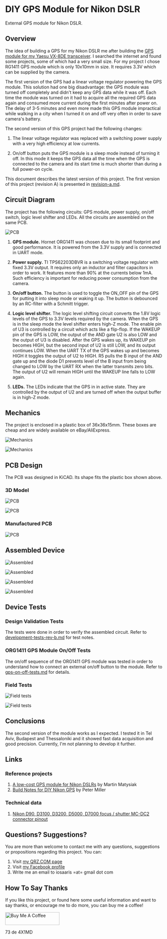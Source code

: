 # DIY GPS Module for Nikon DSLR

External GPS module for Nikon DSLR.

## Overview

The idea of building a GPS for my Nikon DSLR me after building the [GPS module for my Yaesu VX-8DE transceiver](https://github.com/4x1md/vx8_gps). I searched the internet and found some projects, some of which had a very small size. For my project I chose RG1411 GPS module which is only 10x10mm in size. It requires 3.3V which can be supplied by the camera.

The first version of the GPS had a linear voltage regulator powering the GPS module. This solution had one big disadvantage: the GPS module was turned off completely and didn't keep any GPS data while it was off. Each time the module was turned on it had to acquire all the required GPS data again and consumed more current during the first minutes after power on. The delay of 3-5 minutes and even more made this GPS module impractical while walking in a city when I turned it on and off very often in order to save camera's battery.

The second version of this GPS project had the following changes:

1. The linear voltage regulator was replaced with a switching power supply with a very high efficiency at low currents.

2. On/off button puts the GPS module is a sleep mode instead of turning it off. In this mode it keeps the GPS data all the time when the GPS is connected to the camera and its start time is much shorter than during a full power-on cycle.

This document describes the latest version of this project. The first version of this project (revision A) is presented in [revision-a.md](docs/revision-a.md).

## Circuit Diagram

The project has the following circuits: GPS module, power supply, on/off switch, logic level shifter and LEDs. All the circuits are assembled on the same PCB.

![PCB](images/schematics.png)

1. **GPS module.** Hornet ORG1411 was chosen due to its small footprint and good performance. It is powered from the 3.3V supply and is connected in UART mode.

2. **Power supply.** TI TPS62203DBVR is a switching voltage regulator with fixed 3.3V output. It requires only an inductor and filter capacitors in order to work. It features more than 90% at the currents below 1mA. Such efficiency is important for reducing power consumption from the camera.

3. **On/off button.** The button is used to toggle the ON_OFF pin of the GPS for putting it into sleep mode or waking it up. The button is debounced by an RC-filter with a Schmitt trigger.

4. **Logic level shifter.** The logic level shifting circuit converts the 1.8V logic levels of the GPS to 3.3V levels required by the camera. When the GPS is in the sleep mode the level shifter enters high-Z mode. The enable pin of U3 is controlled by a circuit which acts like a flip-flop. If the WAKEUP pin of the GPS is LOW, the output of the AND gate U2 is also LOW and the output of U3 is disabled. After the GPS wakes up, its WAKEUP pin becomes HIGH, but the second input of U2 is still LOW, and its output continues LOW. When the UART TX of the GPS wakes up and becomes HIGH it toggles the output of U2 to HIGH. R5 pulls the B input of the AND gate up and the diode D1 prevents level of the B input from being changed to LOW by the UART RX when the latter transmits zero bits. The output of U2 will remain HIGH until the WAKEUP line falls to LOW again.

6. **LEDs.** The LEDs indicate that the GPS in in active state. They are controlled by the output of U2 and are turned off when the output buffer is in high-Z mode.

## Mechanics

The project is enclosed in a plastic box of 36x36x15mm. These boxes are cheap and are widely available on eBay/AliExpress.

![Mechanics](images/revision-a/mech_1.jpg)

![Mechanics](images/revision-a/mech_2.jpg)

## PCB Design

The PCB was designed in KiCAD. Its shape fits the plastic box shown above.

### 3D Model

![PCB](images/rev-b-3d-model-1.png)

![PCB](images/rev-b-3d-model-1.png)

### Manufactured PCB

![PCB](images/revision-a/rev-a-pcb.jpg)

## Assembled Device

![Assembled](images/revision-a/assembled_1.jpg)

![Assembled](images/revision-a/assembled_2.jpg)

![Assembled](images/revision-a/assembled_3.jpg)

![Assembled](images/revision-a/assembled_4.jpg)

## Device Tests

### Design Validation Tests

The tests were done in order to verify the assembled circuit. Refer to [development-tests-rev-b.md](docs/development-tests-rev-b.md) for test notes.

### ORG1411 GPS Module On/Off Tests

The on/off sequence of the ORG1411 GPS module was tested in order to understand how to connect an external on/off button to the module. Refer to [gps-on-off-tests.md](docs/gps-on-off-tests.md) for details.

### Field Tests

![Field tests](images/field_tests_1.png)

![Field tests](images/field_tests_2.png)

## Conclusions

The second version of the module works as I expected. I tested it in Tel Aviv, Budapest and Thessaloniki and it showed fast data acquisition and good precision. Currently, I'm not planning to develop it further.

## Links

### Reference projects

1. [A low-cost GPS module for Nikon DSLRs](https://github.com/marmat/nikon-gp1-diy) by Martin Matysiak
2. [Build Notes for DIY Nikon GPS](http://www.petermillerphoto.com/nikongps/nikongps2.html) by Peter Miller

### Technical data

1. [Nikon D90, D3100, D3200, D5000, D7000 focus / shutter MC-DC2 connector pinout](http://pinoutguide.com/DigitalCameras/nikon_d90_pinout.shtml)

## Questions? Suggestions?
You are more than welcome to contact me with any questions, suggestions or propositions regarding this project. You can:

1. Visit [my QRZ.COM page](https://www.qrz.com/db/4X5DM)
2. Visit [my Facebook profile](https://www.facebook.com/Dima.Meln)
3. Write me an email to iosaaris =at= gmail dot com

## How To Say Thanks

If you like this project, or found here some useful information and want to say thanks, or encourage me to do more, you can buy me a coffee!

<a href="https://www.buymeacoffee.com/4x1md" target="_blank"><img src="https://cdn.buymeacoffee.com/buttons/default-orange.png" alt="Buy Me A Coffee" height="41" width="174"></a>

73 de 4X1MD
